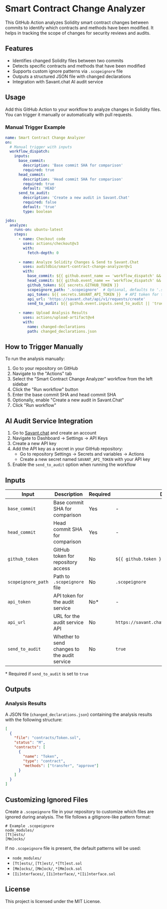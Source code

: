 # Smart Contract Change Analyzer

This GitHub Action analyzes Solidity smart contract changes between commits to identify which contracts and methods have been modified. It helps in tracking the scope of changes for security reviews and audits.

## Features

- Identifies changed Solidity files between two commits
- Detects specific contracts and methods that have been modified
- Supports custom ignore patterns via `.scopeignore` file
- Outputs a structured JSON file with changed declarations
- Integration with Savant.chat AI audit service

## Usage

Add this GitHub Action to your workflow to analyze changes in Solidity files. You can trigger it manually or automatically with pull requests.

### Manual Trigger Example

```yaml
name: Smart Contract Change Analyzer
on:
  # Manual trigger with inputs
  workflow_dispatch:
    inputs:
      base_commit:
        description: 'Base commit SHA for comparison'
        required: true
      head_commit:
        description: 'Head commit SHA for comparison'
        required: true
        default: 'HEAD'
      send_to_audit:
        description: 'Create a new audit in Savant.Chat'
        required: false
        default: 'true'
        type: boolean

jobs:
  analyze:
    runs-on: ubuntu-latest
    steps:
      - name: Checkout code
        uses: actions/checkout@v3
        with:
          fetch-depth: 0
          
      - name: Analyze Solidity Changes & Send to Savant.Chat
        uses: auditdbio/smart-contract-change-analyzer@v1
        with:
          base_commit: ${{ github.event_name == 'workflow_dispatch' && github.event.inputs.base_commit || github.event_name == 'push' && github.event.before || github.event.pull_request.base.sha }}
          head_commit: ${{ github.event_name == 'workflow_dispatch' && github.event.inputs.head_commit || github.event_name == 'push' && github.sha || github.event.pull_request.head.sha }}
          github_token: ${{ secrets.GITHUB_TOKEN }}
          scopeignore_path: '.scopeignore'  # Optional, defaults to '.scopeignore'
          api_token: ${{ secrets.SAVANT_API_TOKEN }}  # API token for the audit service
          api_url: 'https://savant.chat/api/v1/requests/create'
          send_to_audit: ${{ github.event.inputs.send_to_audit || 'true' }}
          
      - name: Upload Analysis Results
        uses: actions/upload-artifact@v4
        with:
          name: changed-declarations
          path: changed_declarations.json
```

## How to Trigger Manually

To run the analysis manually:

1. Go to your repository on GitHub
2. Navigate to the "Actions" tab
3. Select the "Smart Contract Change Analyzer" workflow from the left sidebar
4. Click the "Run workflow" button
5. Enter the base commit SHA and head commit SHA
6. Optionally, enable "Create a new audit in Savant.Chat"
7. Click "Run workflow"

## AI Audit Service Integration

1. Go to [Savant.chat](https://savant.chat) and create an account
2. Navigate to Dashboard → Settings → API Keys
3. Create a new API key
4. Add the API key as a secret in your GitHub repository:
   - Go to repository Settings → Secrets and variables → Actions
   - Create a new secret named `SAVANT_API_TOKEN` with your API key
5. Enable the `send_to_audit` option when running the workflow

## Inputs

| Input | Description | Required | Default |
|-------|-------------|----------|---------|
| `base_commit` | Base commit SHA for comparison | Yes | - |
| `head_commit` | Head commit SHA for comparison | Yes | - |
| `github_token` | GitHub token for repository access | No | `${{ github.token }}` |
| `scopeignore_path` | Path to `.scopeignore` file | No | `.scopeignore` |
| `api_token` | API token for the audit service | No* | - |
| `api_url` | URL for the audit service API | No | `https://savant.chat/api/v1/requests/create` |
| `send_to_audit` | Whether to send changes to the audit service | No | `true` |

\* Required if `send_to_audit` is set to `true`

## Outputs

### Analysis Results

A JSON file (`changed_declarations.json`) containing the analysis results with the following structure:

```json
[
  {
    "file": "contracts/Token.sol",
    "status": "M",
    "contracts": [
      {
        "name": "Token",
        "type": "contract",
        "methods": ["transfer", "approve"]
      }
    ]
  }
]
```

## Customizing Ignored Files

Create a `.scopeignore` file in your repository to customize which files are ignored during analysis. The file follows a gitignore-like pattern format:

```
# Example .scopeignore
node_modules/
[Tt]ests/
[Mm]ocks/
```

If no `.scopeignore` file is present, the default patterns will be used:

- `node_modules/`
- `[Tt]ests/`, `[Tt]est/`, `*[Tt]est.sol`
- `[Mm]ocks/`, `[Mm]ock/`, `*[Mm]ock.sol`
- `[Ii]nterfaces/`, `[Ii]nterface/`, `*[Ii]nterface.sol`

## License

This project is licensed under the MIT License. 